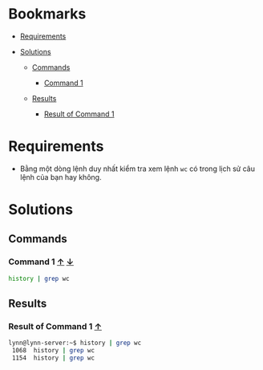 <a name="bookmarks"/>

# Bookmarks

- [Requirements](#requirements)

- [Solutions](#solutions)

  - [Commands](#commands)
    - [Command 1](#command-1)

  - [Results](#results)
    - [Result of Command 1](#result-1)


<a name="requirements"/>

# Requirements

- Bằng một dòng lệnh duy nhất kiểm tra xem lệnh `wc` có trong lịch sử câu lệnh của bạn hay không.

<a name="solutions"/>

# Solutions 

<a name="commands"/>

## Commands

<a name="command-1"/>

### Command 1 [↑](#bookmarks) [↓](#result-1)

```sh
history | grep wc
```

<a name="results"/>

## Results

<a name="result-1"/>

### Result of Command 1 [↑](#command-1)

```sh
lynn@lynn-server:~$ history | grep wc
 1068  history | grep wc
 1154  history | grep wc
```
